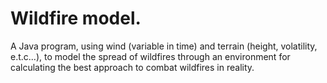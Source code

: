 # Wildfire model.
A Java program, using wind (variable in time) and terrain (height, volatility, e.t.c...), to model the spread of wildfires through an environment for calculating the best approach to combat wildfires in reality. 
